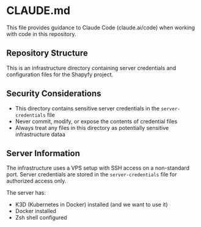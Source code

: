 # CLAUDE.md

This file provides guidance to Claude Code (claude.ai/code) when working with code in this repository.

## Repository Structure

This is an infrastructure directory containing server credentials and configuration files for the Shapyfy project.


## Security Considerations

- This directory contains sensitive server credentials in the `server-credentials` file
- Never commit, modify, or expose the contents of credential files
- Always treat any files in this directory as potentially sensitive infrastructure dataa

## Server Information

The infrastructure uses a VPS setup with SSH access on a non-standard port. Server credentials are stored in the `server-credentials` file for authorized access only.

The server has:
- K3D (Kubernetes in Docker) installed (and we want to use it)
- Docker installed
- Zsh shell configured